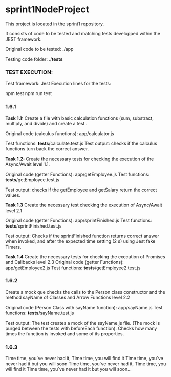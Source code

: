 # sprint1NodeProject

This project is located in the sprint1 repository.

It consists of code to be tested and matching tests developped 
within the JEST framework.

Original code to be tested: ./app

Testing code folder:  ./__tests__ 

### TEST EXECUTION:

Test framework: Jest
Execution lines for the tests:

npm test 
npm run test


### 1.6.1 
 **Task 1.1:**
Create a file with basic calculation functions 
(sum, substract, multiply, and divide) and create a test .

Original code (calculus functions): app/calculator.js

Test functions: __tests__/calculate.test.js
Test output: checks if the calculus functions turn back the correct answer.

**Task 1.2:**
Create the necessary tests for checking the execution of the Async/Await level 1.1.

Original code (getter Functions): app/getEmployee.js
Test functions: __tests__/getEmployee.test.js

Test output: checks if the getEmployee and getSalary return the correct values.

**Task 1.3**
Create the necessary test checking the execution of Async/Await level 2.1

Original code (getter Functions): app/sprintFinished.js
Test functions: __tests__/sprintFinished.test.js

Test output: Checks if the sprintFinished function returns correct answer when invoked, and after the expected time setting (2 s) using Jest fake Timers.

**Task 1.4**
Create the necessary tests for checking the execution of Promises and Callbacks level 2.3
Original code (getter Functions): app/getEmployee2.js
Test functions: __tests__/getEmployee2.test.js

### 1.6.2
Create a mock que checks the calls to the Person class constructor and the method sayName of Classes and Arrow Functions level 2.2

Original code (Person Class with sayName function): app/sayName.js
Test functions: __tests__/sayName.test.js

Test output: The test creates a mock of the sayName.js file. (The mock is purged between the tests with beforeEach function). Checks how many times the function is invoked and some of its properties.

### 1.6.3

Time time, you´ve never had it, Time time, you will find it
Time time, you´ve never had it but you will soon
Time time, you´ve never had it, Time time, you will find it
Time time, you´ve never had it but you will soon...
